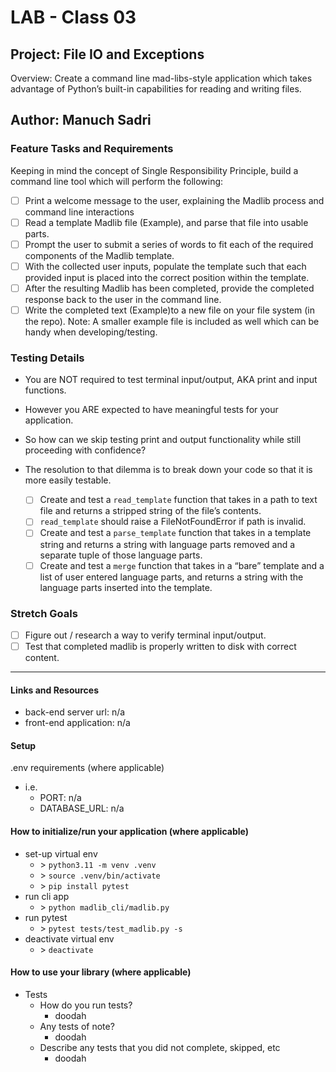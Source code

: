 # LAB - Class 03

## Project: File IO and Exceptions
Overview: Create a command line mad-libs-style application which takes advantage of Python’s built-in capabilities for reading and writing files.

## Author: Manuch Sadri

### Feature Tasks and Requirements

Keeping in mind the concept of Single Responsibility Principle, build a command line tool which will perform the following:
- [ ] Print a welcome message to the user, explaining the Madlib process and command line interactions
- [ ] Read a template Madlib file (Example), and parse that file into usable parts.
- [ ] Prompt the user to submit a series of words to fit each of the required components of the Madlib template.
- [ ] With the collected user inputs, populate the template such that each provided input is placed into the correct 
  position within the template.
- [ ] After the resulting Madlib has been completed, provide the completed response back to the user in the command 
  line.
- [ ] Write the completed text (Example)to a new file on your file system (in the repo).
Note: A smaller example file is included as well which can be handy when developing/testing.

### Testing Details

- You are NOT required to test terminal input/output, AKA print and input functions.
- However you ARE expected to have meaningful tests for your application.
- So how can we skip testing print and output functionality while still proceeding with confidence?
- The resolution to that dilemma is to break down your code so that it is more easily testable.

    - [ ] Create and test a `read_template` function that takes in a path to text file and returns a stripped string 
      of the file’s contents.
    - [ ] `read_template` should raise a FileNotFoundError if path is invalid.
    - [ ] Create and test a `parse_template` function that takes in a template string and returns a string with language parts removed and a separate tuple of those language parts.
    - [ ] Create and test a `merge` function that takes in a “bare” template and a list of user entered language parts, and returns a string with the language parts inserted into the template.

### Stretch Goals

- [ ] Figure out / research a way to verify terminal input/output.
- [ ] Test that completed madlib is properly written to disk with correct content.

---

#### Links and Resources
- back-end server url: n/a
- front-end application: n/a

#### Setup
.env requirements (where applicable)
- i.e.
  - PORT: n/a
  - DATABASE_URL: n/a

#### How to initialize/run your application (where applicable)

- set-up virtual env
  - \> ```python3.11 -m venv .venv```
  - \> ```source .venv/bin/activate```
  - \> ```pip install pytest```
- run cli app
  - \> ```python madlib_cli/madlib.py```
- run pytest
  - \> ```pytest tests/test_madlib.py -s```
- deactivate virtual env
  - \> ```deactivate```

#### How to use your library (where applicable)

- Tests
    - How do you run tests?
      - doodah
    - Any tests of note?
      - doodah
    - Describe any tests that you did not complete, skipped, etc
      - doodah